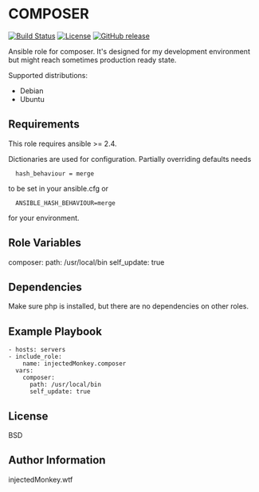 COMPOSER
========

[![Build Status](https://travis-ci.org/injectedMonkey/ansible-role-composer.svg?branch=master)](https://travis-ci.org/injectedMonkey/ansible-role-composer)
[![License](https://img.shields.io/badge/License-BSD%202--Clause-orange.svg)](https://opensource.org/licenses/BSD-2-Clause)
[![GitHub release](https://img.shields.io/github/release/injectedMonkey/ansible-role-composer.svg?style=flat)](https://github.com/injectedMonkey/ansible-role-composer/releases)

Ansible role for composer. It's designed for my development environment
but might reach sometimes production ready state.

Supported distributions:
- Debian
- Ubuntu

Requirements
------------

This role requires ansible >= 2.4.

Dictionaries are used for configuration. Partially overriding defaults needs

      hash_behaviour = merge

to be set in your ansible.cfg or

      ANSIBLE_HASH_BEHAVIOUR=merge

for your environment.

Role Variables
--------------

composer:
  path: /usr/local/bin
  self_update: true



Dependencies
------------

Make sure php is installed, but there are no dependencies on other roles.


Example Playbook
----------------

    - hosts: servers
    - include_role:
        name: injectedMonkey.composer
      vars:
        composer:
          path: /usr/local/bin
          self_update: true


License
-------

BSD

Author Information
------------------

injectedMonkey.wtf

